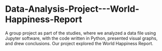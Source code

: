 # Data-Analysis-Project---World-Happiness-Report
A group project as part of the studies, where we analyzed a data file       using Jupyter software, with the code written in Python, presented visual graphs, and drew conclusions. Our project explored the World Happiness Report.
